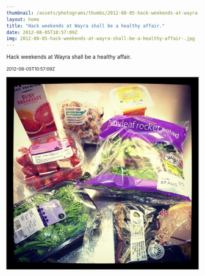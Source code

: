```yaml
---
thumbnail: /assets/photograms/thumbs/2012-08-05-hack-weekends-at-wayra-shall-be-a-healthy-affair-.jpg
layout: home
title: "Hack weekends at Wayra shall be a healthy affair."
date: 2012-08-05T10:57:09Z
img: 2012-08-05-hack-weekends-at-wayra-shall-be-a-healthy-affair-.jpg
---
```


Hack weekends at Wayra shall be a healthy affair.

<small>2012-08-05T10:57:09Z</small>

![Hack weekends at Wayra shall be a healthy affair.](2012-08-05-hack-weekends-at-wayra-shall-be-a-healthy-affair-.jpg)
